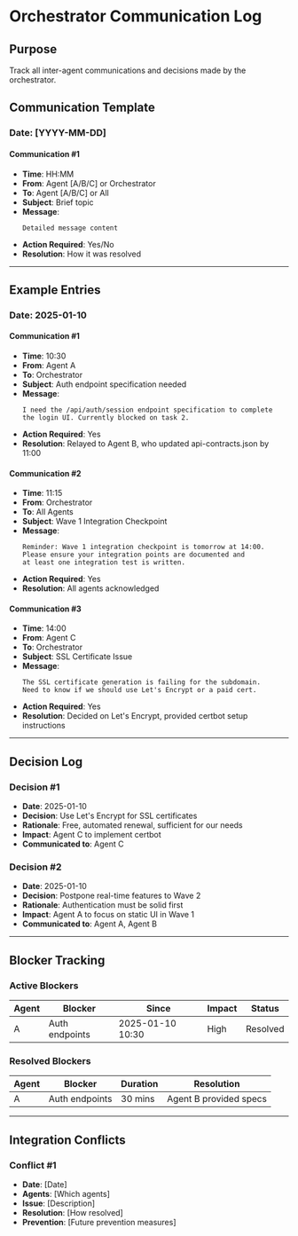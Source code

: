 # Orchestrator Communication Log

## Purpose
Track all inter-agent communications and decisions made by the orchestrator.

## Communication Template

### Date: [YYYY-MM-DD]

#### Communication #1
- **Time**: HH:MM
- **From**: Agent [A/B/C] or Orchestrator
- **To**: Agent [A/B/C] or All
- **Subject**: Brief topic
- **Message**: 
  ```
  Detailed message content
  ```
- **Action Required**: Yes/No
- **Resolution**: How it was resolved

---

## Example Entries

### Date: 2025-01-10

#### Communication #1
- **Time**: 10:30
- **From**: Agent A
- **To**: Orchestrator
- **Subject**: Auth endpoint specification needed
- **Message**: 
  ```
  I need the /api/auth/session endpoint specification to complete
  the login UI. Currently blocked on task 2.
  ```
- **Action Required**: Yes
- **Resolution**: Relayed to Agent B, who updated api-contracts.json by 11:00

#### Communication #2
- **Time**: 11:15
- **From**: Orchestrator
- **To**: All Agents
- **Subject**: Wave 1 Integration Checkpoint
- **Message**: 
  ```
  Reminder: Wave 1 integration checkpoint is tomorrow at 14:00.
  Please ensure your integration points are documented and
  at least one integration test is written.
  ```
- **Action Required**: Yes
- **Resolution**: All agents acknowledged

#### Communication #3
- **Time**: 14:00
- **From**: Agent C
- **To**: Orchestrator
- **Subject**: SSL Certificate Issue
- **Message**: 
  ```
  The SSL certificate generation is failing for the subdomain.
  Need to know if we should use Let's Encrypt or a paid cert.
  ```
- **Action Required**: Yes
- **Resolution**: Decided on Let's Encrypt, provided certbot setup instructions

---

## Decision Log

### Decision #1
- **Date**: 2025-01-10
- **Decision**: Use Let's Encrypt for SSL certificates
- **Rationale**: Free, automated renewal, sufficient for our needs
- **Impact**: Agent C to implement certbot
- **Communicated to**: Agent C

### Decision #2
- **Date**: 2025-01-10
- **Decision**: Postpone real-time features to Wave 2
- **Rationale**: Authentication must be solid first
- **Impact**: Agent A to focus on static UI in Wave 1
- **Communicated to**: Agent A, Agent B

---

## Blocker Tracking

### Active Blockers
| Agent | Blocker | Since | Impact | Status |
|-------|---------|-------|--------|---------|
| A | Auth endpoints | 2025-01-10 10:30 | High | Resolved |

### Resolved Blockers
| Agent | Blocker | Duration | Resolution |
|-------|---------|----------|------------|
| A | Auth endpoints | 30 mins | Agent B provided specs |

---

## Integration Conflicts

### Conflict #1
- **Date**: [Date]
- **Agents**: [Which agents]
- **Issue**: [Description]
- **Resolution**: [How resolved]
- **Prevention**: [Future prevention measures]